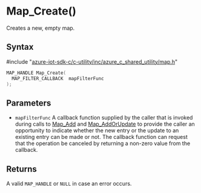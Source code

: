 # Map_Create()

Creates a new, empty map.

## Syntax

\#include "[azure-iot-sdk-c/c-utility/inc/azure_c_shared_utility/map.h](../iot-c-ref-map-h.md)"  
```C
MAP_HANDLE Map_Create(
  MAP_FILTER_CALLBACK  mapFilterFunc
);
```

## Parameters
* `mapFilterFunc` A callback function supplied by the caller that is invoked during calls to [Map_Add](#undefined) and [Map_AddOrUpdate](#undefined) to provide the caller an opportunity to indicate whether the new entry or the update to an existing entry can be made or not. The callback function can request that the operation be canceled by returning a non-zero value from the callback.

## Returns
A valid `MAP_HANDLE` or `NULL` in case an error occurs.

